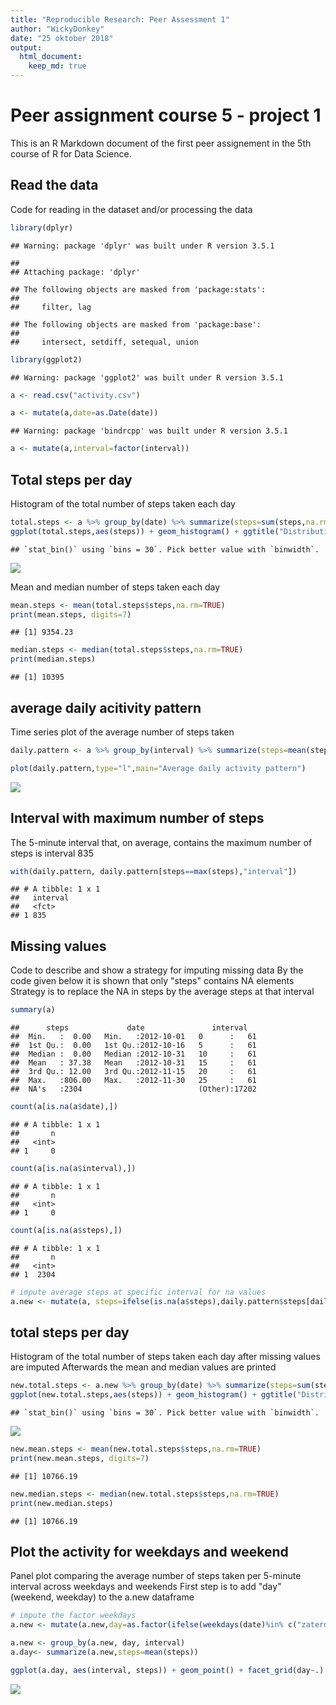 ```yaml
---
title: "Reproducible Research: Peer Assessment 1"
author: "WickyDonkey"
date: "25 oktober 2018"
output: 
  html_document:
    keep_md: true
---
```




# Peer assignment course 5 - project 1

This is an R Markdown document of the first peer assignement in the 5th course of R for Data Science. 

## Read the data

Code for reading in the dataset and/or processing the data


```r
library(dplyr)
```

```
## Warning: package 'dplyr' was built under R version 3.5.1
```

```
## 
## Attaching package: 'dplyr'
```

```
## The following objects are masked from 'package:stats':
## 
##     filter, lag
```

```
## The following objects are masked from 'package:base':
## 
##     intersect, setdiff, setequal, union
```

```r
library(ggplot2)
```

```
## Warning: package 'ggplot2' was built under R version 3.5.1
```

```r
a <- read.csv("activity.csv")

a <- mutate(a,date=as.Date(date))
```

```
## Warning: package 'bindrcpp' was built under R version 3.5.1
```

```r
a <- mutate(a,interval=factor(interval))
```

## Total steps per day

Histogram of the total number of steps taken each day


```r
total.steps <- a %>% group_by(date) %>% summarize(steps=sum(steps,na.rm=TRUE)) 
ggplot(total.steps,aes(steps)) + geom_histogram() + ggtitle("Distribution of total steps per day")
```

```
## `stat_bin()` using `bins = 30`. Pick better value with `binwidth`.
```

![](PA1_template_files/figure-html/totalsteps-1.png)<!-- -->

Mean and median number of steps taken each day 


```r
mean.steps <- mean(total.steps$steps,na.rm=TRUE)
print(mean.steps, digits=7)
```

```
## [1] 9354.23
```

```r
median.steps <- median(total.steps$steps,na.rm=TRUE)
print(median.steps)
```

```
## [1] 10395
```

## average daily acitivity pattern

Time series plot of the average number of steps taken


```r
daily.pattern <- a %>% group_by(interval) %>% summarize(steps=mean(steps,na.rm=TRUE))

plot(daily.pattern,type="l",main="Average daily activity pattern")
```

![](PA1_template_files/figure-html/daily-1.png)<!-- -->

## Interval with maximum number of steps

The 5-minute interval that, on average, contains the maximum number of steps is interval 835


```r
with(daily.pattern, daily.pattern[steps==max(steps),"interval"])
```

```
## # A tibble: 1 x 1
##   interval
##   <fct>   
## 1 835
```

## Missing values

Code to describe and show a strategy for imputing missing data
By the code given below it is shown that only "steps" contains NA elements
Strategy is to replace the NA in steps by the average steps at that interval


```r
summary(a)
```

```
##      steps             date               interval    
##  Min.   :  0.00   Min.   :2012-10-01   0      :   61  
##  1st Qu.:  0.00   1st Qu.:2012-10-16   5      :   61  
##  Median :  0.00   Median :2012-10-31   10     :   61  
##  Mean   : 37.38   Mean   :2012-10-31   15     :   61  
##  3rd Qu.: 12.00   3rd Qu.:2012-11-15   20     :   61  
##  Max.   :806.00   Max.   :2012-11-30   25     :   61  
##  NA's   :2304                          (Other):17202
```

```r
count(a[is.na(a$date),])
```

```
## # A tibble: 1 x 1
##       n
##   <int>
## 1     0
```

```r
count(a[is.na(a$interval),])
```

```
## # A tibble: 1 x 1
##       n
##   <int>
## 1     0
```

```r
count(a[is.na(a$steps),])
```

```
## # A tibble: 1 x 1
##       n
##   <int>
## 1  2304
```

```r
# impute average steps at specific interval for na values
a.new <- mutate(a, steps=ifelse(is.na(a$steps),daily.pattern$steps[daily.pattern$interval %in% a$interval],a$steps))
```

## total steps per day

Histogram of the total number of steps taken each day after missing values are imputed
Afterwards the mean and median values are printed


```r
new.total.steps <- a.new %>% group_by(date) %>% summarize(steps=sum(steps,na.rm=TRUE)) 
ggplot(new.total.steps,aes(steps)) + geom_histogram() + ggtitle("Distributrion of total steps per day")
```

```
## `stat_bin()` using `bins = 30`. Pick better value with `binwidth`.
```

![](PA1_template_files/figure-html/unnamed-chunk-3-1.png)<!-- -->

```r
new.mean.steps <- mean(new.total.steps$steps,na.rm=TRUE)
print(new.mean.steps, digits=7)
```

```
## [1] 10766.19
```

```r
new.median.steps <- median(new.total.steps$steps,na.rm=TRUE)
print(new.median.steps)
```

```
## [1] 10766.19
```

## Plot the activity for weekdays and weekend

Panel plot comparing the average number of steps taken per 5-minute interval across weekdays and weekends
First step is to add "day" (weekend, weekday) to the a.new dataframe


```r
# impute the factor weekdays
a.new <- mutate(a.new,day=as.factor(ifelse(weekdays(date)%in% c("zaterdag","zondag"),"weekend","weekday")))

a.new <- group_by(a.new, day, interval)
a.day<- summarize(a.new,steps=mean(steps))

ggplot(a.day, aes(interval, steps)) + geom_point() + facet_grid(day~.) + ggtitle("Distributrion of total steps per interval")
```

![](PA1_template_files/figure-html/unnamed-chunk-4-1.png)<!-- -->


